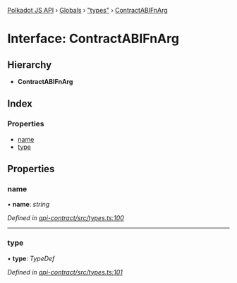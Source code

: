 [Polkadot JS API](../README.md) › [Globals](../globals.md) › ["types"](../modules/_types_.md) › [ContractABIFnArg](_types_.contractabifnarg.md)

# Interface: ContractABIFnArg

## Hierarchy

* **ContractABIFnArg**

## Index

### Properties

* [name](_types_.contractabifnarg.md#name)
* [type](_types_.contractabifnarg.md#type)

## Properties

###  name

• **name**: *string*

*Defined in [api-contract/src/types.ts:100](https://github.com/polkadot-js/api/blob/b7eeb992cd/packages/api-contract/src/types.ts#L100)*

___

###  type

• **type**: *TypeDef*

*Defined in [api-contract/src/types.ts:101](https://github.com/polkadot-js/api/blob/b7eeb992cd/packages/api-contract/src/types.ts#L101)*
